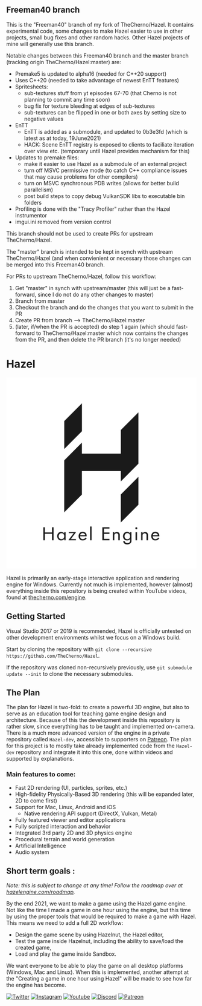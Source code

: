 ## Freeman40  branch ##
This is the "Freeman40" branch of my fork of TheCherno/Hazel.  It contains experimental code, some changes to make Hazel easier to use in other projects, small bug fixes and other random hacks.  Other Hazel projects of mine will generally use this branch.

Notable changes between this Freeman40 branch and the master branch (tracking origin TheCherno/Hazel:master) are:
- Premake5 is updated to alpha16 (needed for C++20 support)
- Uses C++20 (needed to take advantage of newest EnTT features)
- Spritesheets:
  - sub-textures stuff from yt episodes 67-70 (that Cherno is not planning to commit any time soon)
  - bug fix for texture bleeding at edges of sub-textures
  - sub-textures can be flipped in one or both axes by setting size to negative values
- EnTT
  - EnTT is added as a submodule, and updated to 0b3e3fd (which is latest as at today, 19June2021)
  - HACK: Scene EnTT registry is exposed to clients to faciliate iteration over view etc.  (temporary until Hazel provides mechanism for this)
- Updates to premake files:
  - make it easier to use Hazel as a submodule of an external project
  - turn off MSVC permissive mode (to catch C++ compliance issues that may cause problems for other compilers)
  - turn on MSVC synchronous PDB writes (allows for better build parallelism)
  - post build steps to copy debug VulkanSDK libs to executable bin folders
- Profiling is done with the "Tracy Profiler" rather than the Hazel instrumentor
- imgui.ini removed from version control
	

This branch should not be used to create PRs for upstream TheCherno/Hazel.

The "master" branch is intended to be kept in synch with upstream TheCherno/Hazel (and when convienient or necessary those changes can be merged into this Freeman40 branch.

For PRs to upstream TheCherno/Hazel, follow this workflow:
1) Get "master" in synch with upstream/master  (this will just be a fast-forward, since I do not do any other changes to master)
2) Branch from master
3) Checkout the branch and do the changes that you want to submit in the PR
4) Create PR from branch --> TheCherno/Hazel:master
5) (later, if/when the PR is accepted) do step 1 again (which should fast-forward to TheCherno/Hazel:master which now contains the changes from the PR, and then delete the PR branch (it's no longer needed)


# Hazel

![Hazel](/Resources/Branding/Hazel_Logo_Text_Light_Square.png?raw=true "Hazel")

Hazel is primarily an early-stage interactive application and rendering engine for Windows. Currently not much is implemented, however (almost) everything inside this repository is being created within YouTube videos, found at [thecherno.com/engine](https://thecherno.com/engine). 

## Getting Started
Visual Studio 2017 or 2019 is recommended, Hazel is officially untested on other development environments whilst we focus on a Windows build.

Start by cloning the repository with `git clone --recursive https://github.com/TheCherno/Hazel`.

If the repository was cloned non-recursively previously, use `git submodule update --init` to clone the necessary submodules.

## The Plan
The plan for Hazel is two-fold: to create a powerful 3D engine, but also to serve as an education tool for teaching game engine design and architecture. Because of this the development inside this repository is rather slow, since everything has to be taught and implemented on-camera. There is a much more advanced version of the engine in a private repository called `Hazel-dev`, accessible to supporters on [Patreon](https://patreon.com/thecherno). The plan for this project is to mostly take already implemented code from the `Hazel-dev` repository and integrate it into this one, done within videos and supported by explanations.

### Main features to come:
- Fast 2D rendering (UI, particles, sprites, etc.)
- High-fidelity Physically-Based 3D rendering (this will be expanded later, 2D to come first)
- Support for Mac, Linux, Android and iOS
    - Native rendering API support (DirectX, Vulkan, Metal)
- Fully featured viewer and editor applications
- Fully scripted interaction and behavior
- Integrated 3rd party 2D and 3D physics engine
- Procedural terrain and world generation
- Artificial Intelligence
- Audio system


## Short term goals :
*Note: this is subject to change at any time! Follow the roadmap over at [hazelengine.com/roadmap](http://hazelengine.com/roadmap).*

By the end 2021, we want to make a game using the Hazel game engine. Not like the time I made a game in one hour using the engine, but this time by using the proper tools that would be required to make a game with Hazel. This means we need to add a full 2D workflow:

- Design the game scene by using Hazelnut, the Hazel editor,
- Test the game inside Hazelnut, including the ability to save/load the created game,
- Load and play the game inside Sandbox.

We want everyone to be able to play the game on all desktop platforms (Windows, Mac and Linux). When this is implemented, another attempt at the "Creating a game in one hour using Hazel" will be made to see how far the engine has become.

[![Twitter](https://img.shields.io/badge/%40thecherno--blue.svg?style=social&logo=Twitter)](https://twitter.com/thecherno)
[![Instagram](https://img.shields.io/badge/thecherno--red.svg?style=social&logo=Instagram)](https://www.instagram.com/thecherno)
[![Youtube](https://img.shields.io/badge/TheChernoProject--red.svg?style=social&logo=youtube)](https://www.youtube.com/user/TheChernoProject)
[![Discord](https://img.shields.io/badge/TheCherno%20Server--blue.svg?style=social&logo=Discord)](https://discord.gg/K2eSyQA)
[![Patreon](https://img.shields.io/badge/%40thecherno--green.svg?style=social&logo=Patreon)](https://patreon.com/thecherno)
